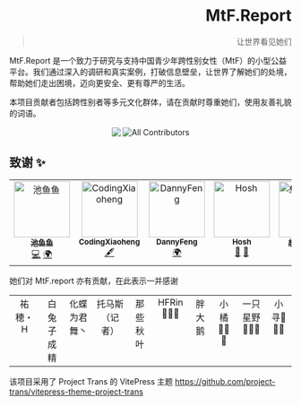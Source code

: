 <!--markdownlint-disable MD028 MD033 MD036 MD041 MD045 MD051-->

<div align="right">

# MtF.Report

> 让世界看见她们

</div>

MtF.Report 是一个致力于研究与支持中国青少年跨性别女性（MtF）的小型公益平台。我们通过深入的调研和真实案例，打破信息壁垒，让世界了解她们的处境，帮助她们走出困境，迈向更安全、更有尊严的生活。

本项目贡献者包括跨性别者等多元文化群体，请在贡献时尊重她们，使用友善礼貌的词语。

<div align="center">
  <img src="https://komarev.com/ghpvc/?username=mtfreport" style="display:inline-block;vertical-align:middle;" />
  <!-- ALL-CONTRIBUTORS-BADGE:START - Do not remove or modify this section -->
  <a href="#contributors-"><img src="https://img.shields.io/badge/all_contributors-4-orange.svg?style=flat-square" alt="All Contributors" style="display:inline-block;vertical-align:middle;" /></a>
  <!-- ALL-CONTRIBUTORS-BADGE:END -->
</div>


## 致谢 ✨

<!-- ALL-CONTRIBUTORS-LIST:START - Do not remove or modify this section -->
<!-- prettier-ignore-start -->
<!-- markdownlint-disable -->
<table>
  <tbody>
    <tr>
      <td align="center" valign="top" width="14.28%"><a href="https://chiyu.it"><img src="https://avatars.githubusercontent.com/u/109492503?v=4?s=100" width="100px;" alt="池鱼鱼"/><br /><sub><b>池鱼鱼</b></sub></a><br /><a href="https://github.com/mtfreport/vitepress-theme-project-trans/commits?author=kazukokawagawa" title="Code">💻</a> <a href="#translation-kazukokawagawa" title="Translation">🌍</a></td>
      <td align="center" valign="top" width="14.28%"><a href="https://github.com/CodingXiaoheng"><img src="https://avatars.githubusercontent.com/u/216361016?v=4?s=100" width="100px;" alt="CodingXiaoheng"/><br /><sub><b>CodingXiaoheng</b></sub></a><br /><a href="#content-CodingXiaoheng" title="Content">🖋</a></td>
      <td align="center" valign="top" width="14.28%"><a href="https://github.com/FengzihangCode"><img src="https://avatars.githubusercontent.com/u/91676896?v=4?s=100" width="100px;" alt="DannyFeng"/><br /><sub><b>DannyFeng</b></sub></a><br /><a href="#translation-FengzihangCode" title="Translation">🌍</a></td>
      <td align="center" valign="top" width="14.28%"><a href="https://github.com/Hoshroin"><img src="https://avatars.githubusercontent.com/u/31343983?v=4?s=100" width="100px;" alt="Hosh"/><br /><sub><b>Hosh</b></sub></a><br /><a href="#research-Hoshroin" title="Research">🔬</a> <a href="#promotion-Hoshroin" title="Promotion">📣</a></td>
      <td align="center" valign="top" width="14.28%"><a href="https://sbchild.top/"><img src="https://avatars.githubusercontent.com/u/55868015?v=4?s=100" width="100px;" alt="想出网名啦"/><br /><sub><b>想出网名啦</b></sub></a><br /><a href="#blog-sb-child" title="Blogposts">📝</a></td>
    </tr>
  </tbody>
</table>

<!-- markdownlint-restore -->
<!-- prettier-ignore-end -->

<!-- ALL-CONTRIBUTORS-LIST:END -->

她们对 MtF.report 亦有贡献，在此表示一并感谢

<!-- prettier-ignore-start -->
<!-- markdownlint-disable -->
<table style="width:100%;table-layout:auto;">
  <tbody>
    <tr>
      <td align="center" valign="top">祐穂・H</td>
      <td align="center" valign="top">白兔子成精</td>
      <td align="center" valign="top">化蝶为君舞丶</td>
      <td align="center" valign="top">托马斯（记者）</td>
      <td align="center" valign="top">那些秋叶</td>
      <td align="center" valign="top">HFRin🏳️‍⚧️🍥</td>
      <td align="center" valign="top">胖大鹅</td>
      <td align="center" valign="top">小橘🏳️‍⚧️🍥</td>
      <td align="center" valign="top">一只星野🍥🏳️‍⚧</td>
      <td align="center" valign="top">小寻🍥🏳️‍⚧</td>
    </tr>
  </tbody>
</table>
<!-- markdownlint-restore -->
<!-- prettier-ignore-end -->

该项目采用了 Project Trans 的 VitePress 主题 <https://github.com/project-trans/vitepress-theme-project-trans>
